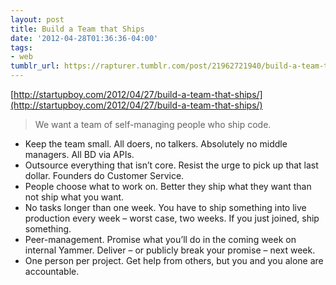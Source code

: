 ```yaml
---
layout: post
title: Build a Team that Ships
date: '2012-04-28T01:36:36-04:00'
tags:
- web
tumblr_url: https://rapturer.tumblr.com/post/21962721940/build-a-team-that-ships
---
```

[http://startupboy.com/2012/04/27/build-a-team-that-ships/](http://startupboy.com/2012/04/27/build-a-team-that-ships/)

> We want a team of self-managing people who ship code.

- Keep the team small. All doers, no talkers. Absolutely no middle managers. All BD via APIs.
- Outsource everything that isn’t core. Resist the urge to pick up that last dollar. Founders do Customer Service.
- People choose what to work on. Better they ship what they want than not ship what you want.
- No tasks longer than one week. You have to ship something into live production every week – worst case, two weeks. If you just joined, ship something.
- Peer-management. Promise what you’ll do in the coming week on internal Yammer. Deliver – or publicly break your promise – next week.
- One person per project. Get help from others, but you and you alone are accountable.
